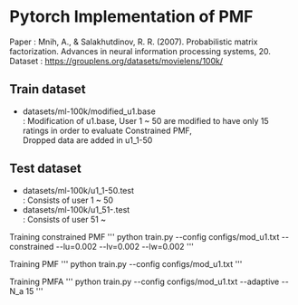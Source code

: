 # Pytorch Implementation of PMF
Paper : Mnih, A., & Salakhutdinov, R. R. (2007). Probabilistic matrix factorization. Advances in neural information processing systems, 20.
Dataset : https://grouplens.org/datasets/movielens/100k/

## Train dataset 
* datasets/ml-100k/modified_u1.base  
    : Modification of u1.base, User 1 ~ 50 are modified to have only 15 ratings in order to evaluate Constrained PMF,  
    Dropped data are added in u1_1-50
     
## Test dataset
* datasets/ml-100k/u1_1-50.test  
    : Consists of user 1 ~ 50
* datasets/ml-100k/u1_51-.test  
    : Consists of user 51 ~


Training constrained PMF
'''
python train.py --config configs/mod_u1.txt --constrained --lu=0.002 --lv=0.002 --lw=0.002
'''

Training PMF
'''
python train.py --config configs/mod_u1.txt
'''

Training PMFA
'''
python train.py --config configs/mod_u1.txt --adaptive --N_a 15
'''